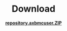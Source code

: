 <h1 align="center">Download</h1>
<p align="center"><a href="https://github.com/axbmcuser/_repo/raw/master/repository.axbmcuser.zip" id="download"><b>repository.axbmcuser.ZIP</b></a></p>
